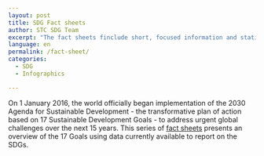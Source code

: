 ```yaml
---
layout: post
title: SDG Fact sheets
author: STC SDG Team
excerpt: "The fact sheets finclude short, focused information and statistics relating to each of the SDGs. Each fact sheets include a community spotlight section that features the work done by Canada’s non-profit organizations and charities."
language: en
permalink: /fact-sheet/
categories:
  - SDG
  - Infographics

---
```

On 1 January 2016, the world officially began implementation of the 2030 Agenda for Sustainable Development - the transformative plan of action based on 17 Sustainable Development Goals - to address urgent global challenges over the next 15 years. This series of <a href="https://www150.statcan.gc.ca/n1/pub/11-637-x/11-637-x2020001-eng.htm">fact sheets</a> presents an overview of the 17 Goals using data currently available to report on the SDGs.
